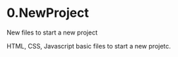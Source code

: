 # 0.NewProject

New files to start a new project 

HTML, CSS, Javascript basic files to start a new projetc. 
